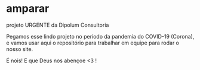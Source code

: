 # amparar
 projeto URGENTE da Dipolum Consultoria

Pegamos esse lindo projeto no período da pandemia do COVID-19 (Corona), e vamos usar aqui o repositório para trabalhar em equipe para rodar o nosso site.

É nois! E que Deus nos abençoe <3 !
